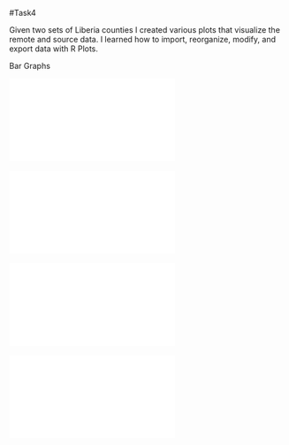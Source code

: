 #Task4

Given two sets of Liberia counties I created various plots that visualize the remote 
and source data. I learned how to import, reorganize, modify, and export data with R Plots.

Bar Graphs

![](Total_Pop_by_Men_&_Women.pdf)

![](Percent_female_difference_with_Remote_Data.pdf)

![](Population_Density_by_Sq_km.pdf)

![](Population_Difference_With_Remote_Data.pdf)

